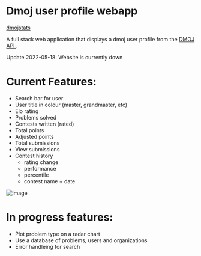 # Dmoj user profile webapp 

<a href = "https://dmojstats.herokuapp.com/" target = "_blank"> dmojstats </a>

A full stack web application that displays a dmoj user profile from the <a href = "https://docs.dmoj.ca/#/site/api" target = "_blank">DMOJ API </a>.

Update 2022-05-18: Website is currently down

# Current Features:
- Search bar for user  
- User title in colour (master, grandmaster, etc)  
- Elo rating  
- Problems solved  
- Contests written (rated)  
- Total points  
- Adjusted points  
- Total submissions  
- View submissions  
- Contest history  
    - rating change  
    - performance  
    - percentile  
    - contest name + date  
  

![image](https://user-images.githubusercontent.com/51672429/156627657-9669fe82-1d80-401d-8b63-b3faf6c50365.png)



# In progress features:
- Plot problem type on a radar chart  
- Use a database of problems, users and organizations  
- Error handleing for search
